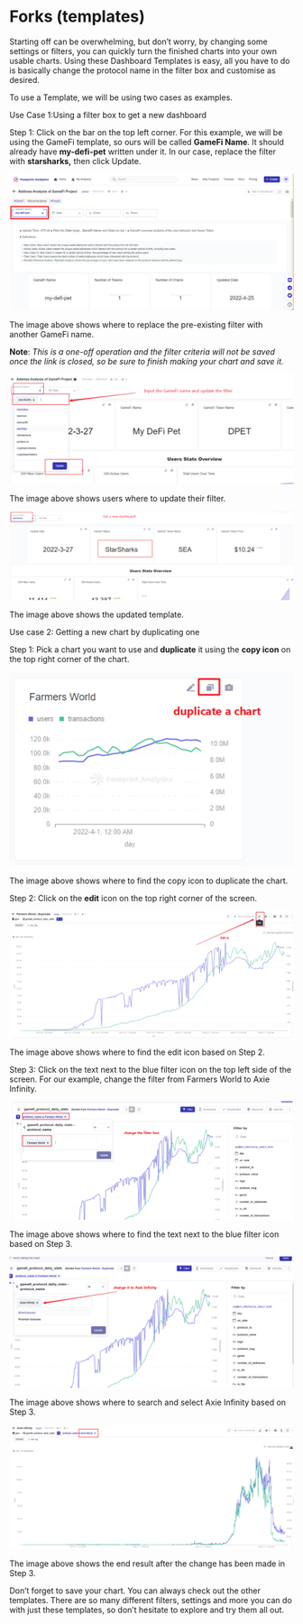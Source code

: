 # Forks (templates)

Starting off can be overwhelming, but don’t worry, by changing some settings or filters, you can quickly turn the finished charts into your own usable charts. Using these Dashboard Templates is easy, all you have to do is basically change the protocol name in the filter box and customise as desired.

To use a Template, we will be using two cases as examples.

Use Case 1:Using a filter box to get a new dashboard

Step 1: Click on the bar on the top left corner. For this example, we will be using the GameFi template, so ours will be called **GameFi Name**. It should already have **my-defi-pet** written under it. In our case, replace the filter with **starsharks,** then click Update.

![](<../../.gitbook/assets/0 (6) (1)>)

The image above shows where to replace the pre-existing filter with another GameFi name.

**Note**: _This is a one-off operation and the filter criteria will not be saved once the link is closed, so be sure to finish making your chart and save it._

![](<../../.gitbook/assets/1 (14)>)

The image above shows users where to update their filter.

![](<../../.gitbook/assets/2 (7) (1)>)

The image above shows the updated template.

Use case 2: Getting a new chart by duplicating one

Step 1: Pick a chart you want to use and **duplicate** it using the **copy icon** on the top right corner of the chart.

![](<../../.gitbook/assets/3 (4)>)

The image above shows where to find the copy icon to duplicate the chart.

Step 2: Click on the **edit** icon on the top right corner of the screen.

![](<../../.gitbook/assets/4 (11)>)

The image above shows where to find the edit icon based on Step 2.

Step 3: Click on the text next to the blue filter icon on the top left side of the screen. For our example, change the filter from Farmers World to Axie Infinity.



![](<../../.gitbook/assets/5 (9)>)

The image above shows where to find the text next to the blue filter icon based on Step 3.

![](<../../.gitbook/assets/6 (10)>)

The image above shows where to search and select Axie Infinity based on Step 3.

![](<../../.gitbook/assets/7 (5)>)

The image above shows the end result after the change has been made in Step 3.

Don’t forget to save your chart. You can always check out the other templates. There are so many different filters, settings and more you can do with just these templates, so don’t hesitate to explore and try them all out.
